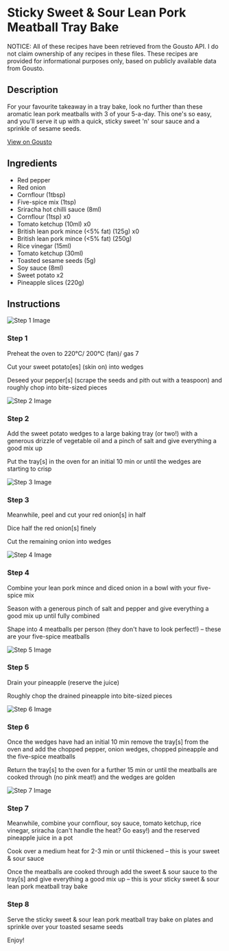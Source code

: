 # Sticky Sweet & Sour Lean Pork Meatball Tray Bake

NOTICE: All of these recipes have been retrieved from the Gousto API. I do not claim ownership of any recipes in these files. These recipes are provided for informational purposes only, based on publicly available data from Gousto.

## Description

For your favourite takeaway in a tray bake, look no further than these aromatic lean pork meatballs with 3 of your 5-a-day. This one's so easy, and you'll serve it up with a quick, sticky sweet 'n' sour sauce and a sprinkle of sesame seeds. 

[View on Gousto](https://www.gousto.co.uk/recipes/cookbook/sticky-sweet-sour-lean-pork-meatball-tray-bake)

## Ingredients

- Red pepper
- Red onion
- Cornflour (1tbsp)
- Five-spice mix (1tsp)
- Sriracha hot chilli sauce (8ml)
- Cornflour (1tsp) x0
- Tomato ketchup (10ml) x0
- British lean pork mince (<5% fat) (125g) x0
- British lean pork mince (<5% fat) (250g)
- Rice vinegar (15ml)
- Tomato ketchup (30ml)
- Toasted sesame seeds (5g)
- Soy sauce (8ml)
- Sweet potato x2
- Pineapple slices (220g)

## Instructions

![Step 1 Image](https://production-media.gousto.co.uk/cms/recipe-step-image/Step-1-12-1729092740067-x200.jpg)

### Step 1

Preheat the oven to 220°C/ 200°C (fan)/ gas 7

Cut your sweet potato[es] (skin on) into wedges

Deseed your pepper[s] (scrape the seeds and pith out with a teaspoon) and roughly chop into bite-sized pieces

![Step 2 Image](https://production-media.gousto.co.uk/cms/recipe-step-image/Step-2-12-1729092749455-x200.jpg)

### Step 2

Add the sweet potato wedges to a large baking tray (or two!) with a generous drizzle of vegetable oil and a pinch of salt and give everything a good mix up

Put the tray[s] in the oven for an initial 10 min or until the wedges are starting to crisp

![Step 3 Image](https://production-media.gousto.co.uk/cms/recipe-step-image/Step-3-12-1729092757797-x200.jpg)

### Step 3

Meanwhile, peel and cut your red onion[s] in half

Dice half the red onion[s] finely

Cut the remaining onion into wedges

![Step 4 Image](https://production-media.gousto.co.uk/cms/recipe-step-image/Step-4-12-1729092762692-x200.jpg)

### Step 4

Combine your lean pork mince and diced onion in a bowl with your five-spice mix

Season with a generous pinch of salt and pepper and give everything a good mix up until fully combined

Shape into 4 meatballs per person (they don't have to look perfect!) – these are your five-spice meatballs

![Step 5 Image](https://production-media.gousto.co.uk/cms/recipe-step-image/Step-5-12-1729092771767-x200.jpg)

### Step 5

Drain your pineapple (reserve the juice)

Roughly chop the drained pineapple into bite-sized pieces

![Step 6 Image](https://production-media.gousto.co.uk/cms/recipe-step-image/Step-6-12-1729092782134-x200.jpg)

### Step 6

Once the wedges have had an initial 10 min remove the tray[s] from the oven and add the chopped pepper, onion wedges, chopped pineapple and the five-spice meatballs

Return the tray[s] to the oven for a further 15 min or until the meatballs are cooked through (no pink meat!) and the wedges are golden

![Step 7 Image](https://production-media.gousto.co.uk/cms/recipe-step-image/Step-7-12-1729092803645-x200.jpg)

### Step 7

Meanwhile, combine your cornflour, soy sauce, tomato ketchup, rice vinegar, sriracha (can't handle the heat? Go easy!) and the reserved pineapple juice in a pot

Cook over a medium heat for 2-3 min or until thickened – this is your sweet & sour sauce

Once the meatballs are cooked through add the sweet & sour sauce to the tray[s] and give everything a good mix up – this is your sticky sweet & sour lean pork meatball tray bake

### Step 8

Serve the sticky sweet & sour lean pork meatball tray bake on plates and sprinkle over your toasted sesame seeds

Enjoy!


